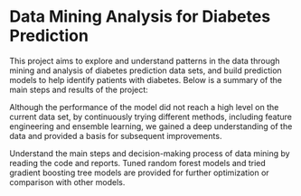 # Data Mining Analysis for Diabetes Prediction
This project aims to explore and understand patterns in the data through mining and analysis of diabetes prediction data sets, and build prediction models to help identify patients with diabetes. Below is a summary of the main steps and results of the project:

Although the performance of the model did not reach a high level on the current data set, by continuously trying different methods, including feature engineering and ensemble learning, we gained a deep understanding of the data and provided a basis for subsequent improvements.

Understand the main steps and decision-making process of data mining by reading the code and reports.
Tuned random forest models and tried gradient boosting tree models are provided for further optimization or comparison with other models.
